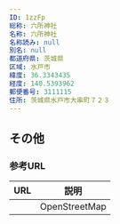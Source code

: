 ```yaml
---
ID: 1zzFp
総称: 六所神社
名称: 六所神社
名称読み: null
別名: null
都道府県: 茨城県
区域: 水戸市
緯度: 36.3343435
経度: 140.5393962
郵便番号: 3111115
住所: 茨城県水戸市大串町７２３
---
```


## その他

### 参考URL

| URL | 説明          |
| --- | ------------- |
|     | OpenStreetMap |
